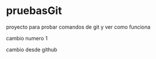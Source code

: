 # pruebasGit
proyecto para probar comandos de git y ver como funciona

cambio numero 1

cambio desde github
